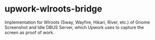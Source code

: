 # upwork-wlroots-bridge
Implementation for Wlroots (Sway, Wayfire, Hikari, River, etc.) of Gnome Screenshot and Idle DBUS Server, which Upwork uses to capture the screen as proof of work.
